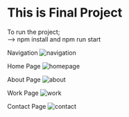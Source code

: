 # This is Final Project 

To run the project; <br>
--> npm install and npm run start

Navigation
![navigation](https://user-images.githubusercontent.com/30186772/61662820-e0bdec00-acd7-11e9-86cb-a588ce55413a.PNG)

Home Page
![homepage](https://user-images.githubusercontent.com/30186772/61662819-e0bdec00-acd7-11e9-81b6-23bb3591cf11.PNG)

About Page
![about](https://user-images.githubusercontent.com/30186772/61662817-e0255580-acd7-11e9-9f9a-b91f1a8983cb.PNG)

Work Page
![work](https://user-images.githubusercontent.com/30186772/61662821-e1568280-acd7-11e9-933b-8369210f1e46.PNG)

Contact Page
![contact](https://user-images.githubusercontent.com/30186772/61662818-e0bdec00-acd7-11e9-9d05-28214458506a.PNG)

